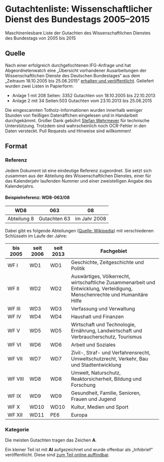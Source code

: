 # Gutachtenliste: Wissenschaftlicher Dienst des Bundestags 2005–2015
Maschinenlesbare Liste der Gutachten des Wissenschaftlichen Dienstes des Bundestags von 2005 bis 2015
## Quelle
Nach einer erfolgreich durchgefochtenen IFG-Anfrage und hat Abgeordnetenwatch eine „Übersicht vorhandener Ausarbeitungen der Wissenschaftlichen Dienste des Deutschen Bundestages“ aus dem „Zeitraum 18.10.2005 bis 25.06.2015“ [erhalten und veröffentlicht](https://www.abgeordnetenwatch.de/blog/2016-01-22/wir-veroffentlichen-die-liste-mit-allen-gutachten-des-wissenschaftlichen-dienstes). Geliefert wurden zwei Listen in Papierform:
- Anlage 1 mit 208 Seiten: 3352 Gutachten von 18.10.2005 bis 22.10.2013
- Anlage 2 mit 34 Seiten:503 Gutachten vom 23.10.2013 bis 25.06.2015

Die eingescannten Totholz-Informationen wurden innerhalb weniger Stunden von fleißigen Datenäffchen eingelesen und in Handarbeit durchgekämmt. Großer Dank gebührt [Stefan Wehrmeyer](https://twitter.com/stefanwehrmeyer) für technische Unterstützung. Trotzdem sind wahrscheinlich noch OCR-Fehler in den Daten versteckt. Pull Requests und Hinweise sind willkommen!
## Format
### Referenz
Jedem Dokument ist eine eindeutige Referenz zugeordnet. Sie setzt sich zusammen aus der Abteilung des Wissenschaftlichen Dienstes, einer für das Kalenderjahr laufenden Nummer und einer zweistelligen Angabe des Kalenderjahrs.
#### Beispielreferenz: WD8-063/08
WD8|063|08|
---|---|---
Abteilung 8|Gutachten 63 | im Jahr 2008
Dabei gibt es folgende Abteilungen ([Quelle: Wikipedia](https://de.wikipedia.org/wiki/Wissenschaftliche_Dienste_des_Deutschen_Bundestages#Gliederung)) mit verschiedenen Schlüsseln im Laufe der Jahre:

bis 2005|seit 2006|seit 2013|Fachgebiet
---|---|---|---
WF&nbsp;I|WD1|WD1|Geschichte, Zeitgeschichte und Politik
WF&nbsp;II|WD2|WD2|Auswärtiges, Völkerrecht, wirtschaftliche Zusammenarbeit und Entwicklung, Verteidigung, Menschenrechte und Humanitäre Hilfe
WF&nbsp;III|WD3|WD3|Verfassung und Verwaltung
WF&nbsp;IV|WD4|WD4|Haushalt und Finanzen
WF&nbsp;V|WD5|WD5|Wirtschaft und Technologie, Ernährung, Landwirtschaft und Verbraucherschutz, Tourismus
WF&nbsp;VI|WD6|WD6|Arbeit und Soziales
WF&nbsp;VII|WD7|WD7|Zivil-, Straf- und Verfahrensrecht, Umweltschutzrecht, Verkehr, Bau und Stadtentwicklung
WF&nbsp;VIII|WD8|WD8|Umwelt, Naturschutz, Reaktorsicherheit, Bildung und Forschung
WF&nbsp;IX|WD9|WD9|Gesundheit, Familie, Senioren, Frauen und Jugend
WF&nbsp;X|WD10|WD10|Kultur, Medien und Sport
WF&nbsp;XII|WD11|PE6|Europa

### Kategorie

Die meisten Gutachten tragen das Zeichen **A**.

Ein kleiner Teil ist mit **AI** aufgezeichnet und wurde offenbar als „Infobrief“ veröffentlicht. Diese sind [zum Teil online auffindbar](https://t.co/GkRVkoeoCJ).
